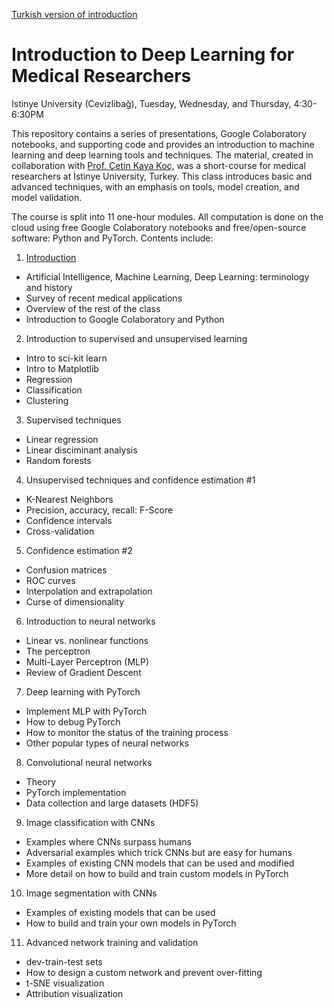 [Turkish version of introduction](https://github.com/Menectra/intro/blob/master/Beni%20Oku.md)



# Introduction to Deep Learning for Medical Researchers
Istinye University (Cevizlibağ), Tuesday, Wednesday, and Thursday, 4:30-6:30PM

This repository contains a series of presentations, Google Colaboratory notebooks, and supporting code and provides an introduction to machine learning and deep learning tools and techniques. The material, created in collaboration with <a href="http://cetinkoc.net/">Prof. Çetin Kaya Koç</a>, was a short-course for medical researchers at İstinye University, Turkey. This class introduces basic and advanced techniques, with an emphasis on tools, model creation, and model validation.

The course is split into 11 one-hour modules. All computation is done on the cloud using free Google Colaboratory notebooks and free/open-source software: Python and PyTorch. Contents include:
1. [Introduction](1%20-%20introduction)
* Artificial Intelligence, Machine Learning, Deep Learning: terminology and history
* Survey of recent medical applications  
* Overview of the rest of the class
* Introduction to Google Colaboratory and Python

2. Introduction to supervised and unsupervised learning
* Intro to sci-kit learn
* Intro to Matplotlib
* Regression
* Classification
* Clustering

3. Supervised techniques
* Linear regression
* Linear disciminant analysis
* Random forests

4. Unsupervised techniques and confidence estimation #1
* K-Nearest Neighbors
* Precision, accuracy, recall: F-Score
* Confidence intervals
* Cross-validation

5. Confidence estimation #2
* Confusion matrices
* ROC curves
* Interpolation and extrapolation
* Curse of dimensionality 

6. Introduction to neural networks
* Linear vs. nonlinear functions
* The perceptron
* Multi-Layer Perceptron (MLP)
* Review of Gradient Descent

7. Deep learning with PyTorch
* Implement MLP with PyTorch
* How to debug PyTorch
* How to monitor the status of the training process
* Other popular types of neural networks

8. Convolutional neural networks
* Theory
* PyTorch implementation
* Data collection and large datasets (HDF5)

9. Image classification with CNNs
* Examples where CNNs surpass humans
* Adversarial examples which trick CNNs but are easy for humans
* Examples of existing CNN models that can be used and modified
* More detail on how to build and train custom models in PyTorch

10. Image segmentation with CNNs
* Examples of existing models that can be used
* How to build and train your own models in PyTorch

11. Advanced network training and validation
* dev-train-test sets
* How to design a custom network and prevent over-fitting
* t-SNE visualization
* Attribution visualization
